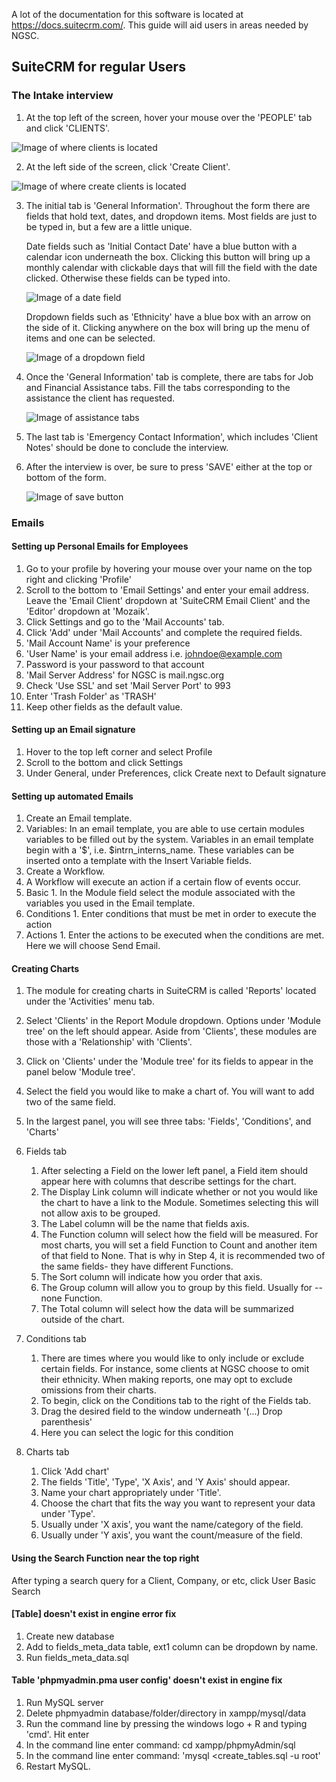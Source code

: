 A lot of the documentation for this software is located at https://docs.suitecrm.com/. This guide will aid users in areas needed by NGSC.

## SuiteCRM for regular Users

### The Intake interview

1. At the top left of the screen, hover your mouse over the 'PEOPLE' tab and click 'CLIENTS'. 

![Image of where clients is located](https://i.imgur.com/dmxUM53.png)

2. At the left side of the screen, click 'Create Client'.

![Image of where create clients is located](https://i.imgur.com/cDy8QQ0.png)

3. The initial tab is 'General Information'. Throughout the form there are fields that hold text, dates, and dropdown items. Most fields are just to be typed in, but a few are a little unique. 

	Date fields such as 'Initial Contact Date' have a blue button with a calendar icon underneath the box. Clicking this button will bring up a monthly calendar with clickable days that will fill the field with the date clicked. Otherwise these fields can be typed into.

	![Image of a date field](https://i.imgur.com/cX3GIwB.png)

	Dropdown fields such as 'Ethnicity' have a blue box with an arrow on the side of it. Clicking anywhere on the box will bring up the menu of items and one can be selected.

	![Image of a dropdown field](https://i.imgur.com/FaJwJOU.png)


4. Once the 'General Information' tab is complete, there are tabs for Job and Financial Assistance tabs. Fill the tabs corresponding to the assistance the client has requested.

	![Image of assistance tabs](https://i.imgur.com/nilZEyC.png)

4. The last tab is 'Emergency Contact Information', which includes 'Client Notes' should be done to conclude the interview. 

5. After the interview is over, be sure to press 'SAVE' either at the top or bottom of the form.

	![Image of save button](https://i.imgur.com/nsfdCTp.png)

### Emails

#### Setting up Personal Emails for Employees

1. Go to your profile by hovering your mouse over your name on the top right and clicking 'Profile'
2. Scroll to the bottom to 'Email Settings' and enter your email address. Leave the 'Email Client' dropdown at 'SuiteCRM Email Client' and the 'Editor' dropdown at 'Mozaik'. 
3. Click Settings and go to the 'Mail Accounts' tab.
4. Click 'Add' under 'Mail Accounts' and complete the required fields.
  1. 'Mail Account Name' is your preference
  2. 'User Name' is your email address i.e. johndoe@example.com
  3. Password is your password to that account
  4. 'Mail Server Address' for NGSC is mail.ngsc.org
  5. Check 'Use SSL' and set 'Mail Server Port' to 993
  6. Enter 'Trash Folder' as 'TRASH'
  7. Keep other fields as the default value. 

#### Setting up an Email signature

1. Hover to the top left corner and select Profile
2. Scroll to the bottom and click Settings
3. Under General, under Preferences, click Create next to Default signature

#### Setting up automated Emails

1. Create an Email template.
  1. Variables: In an email template, you are able to use certain modules variables to be filled out by the system. Variables in an email template begin with a '$', i.e. $intrn_interns_name. These variables can be inserted onto a template with the Insert Variable fields.
2. Create a Workflow.
  1. A Workflow will execute an action if a certain flow of events occur.
  2. Basic
    1. In the Module field select the module associated with the variables you used in the Email template.
  3. Conditions
    1. Enter conditions that must be met in order to execute the action
  4. Actions
    1. Enter the actions to be executed when the conditions are met. Here we will choose Send Email.

#### Creating Charts

1. The module for creating charts in SuiteCRM is called 'Reports' located under the 'Activities' menu tab.

2. Select 'Clients' in the Report Module dropdown. Options under 'Module tree' on the left should appear. Aside from 'Clients', these modules are those with a 'Relationship' with 'Clients'. 

3. Click on 'Clients' under the 'Module tree' for its fields to appear in the panel below 'Module tree'. 

4. Select the field you would like to make a chart of. You will want to add two of the same field. 

5. In the largest panel, you will see three tabs: 'Fields', 'Conditions', and 'Charts'

6. Fields tab
	1. After selecting a Field on the lower left panel, a Field item should appear here with columns that describe settings for the chart.
	2. The Display Link column will indicate whether or not you would like the chart to have a link to the Module. Sometimes selecting this will not allow axis to be grouped.
	3. The Label column will be the name that fields axis.
	4. The Function column will select how the field will be measured. For most charts, you will set a field Function to Count and another item of that field to None. That is why in Step 4, it is recommended two of the same fields- they have different Functions.
	5. The Sort column will indicate how you order that axis.
	6. The Group column will allow you to group by this field. Usually for --none Function.
	7. The Total column will select how the data will be summarized outside of the chart.

7. Conditions tab
	1. There are times where you would like to only include or exclude certain fields. For instance, some clients at NGSC choose to omit their ethnicity. When making reports, one may opt to exclude omissions from their charts.
	2. To begin, click on the Conditions tab to the right of the Fields tab.
	3. Drag the desired field to the window underneath '(...) Drop parenthesis'
	4. Here you can select the logic for this condition
8. Charts tab
	1. Click 'Add chart'
	2. The fields 'Title', 'Type', 'X Axis', and 'Y Axis' should appear. 
	3. Name your chart appropriately under 'Title'.
	4. Choose the chart that fits the way you want to represent your data under 'Type'.
	5. Usually under 'X axis', you want the name/category of the field. 
	6. Usually under 'Y axis', you want the count/measure of the field.

#### Using the Search Function near the top right 

After typing a search query for a Client, Company, or etc, click User Basic Search

#### [Table] doesn't exist in engine error fix

1. Create new database
2. Add to fields_meta_data table, ext1 column can be dropdown by name.
3. Run fields_meta_data.sql

####  Table 'phpmyadmin.pma user config' doesn't exist in engine fix

1. Run MySQL server
2. Delete phpmyadmin database/folder/directory in xampp/mysql/data
3. Run the command line by pressing the windows logo + R and typing 'cmd'. Hit enter
4. In the command line enter command: cd xampp/phpmyAdmin/sql
5. In the command line enter command: 'mysql <create_tables.sql -u root'
6. Restart MySQL.




